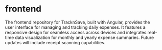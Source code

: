 # frontend
The frontend repository for TracknSave, built with Angular, provides the user interface for managing and tracking daily expenses. It features a responsive design for seamless access across devices and integrates real-time data visualization for monthly and yearly expense summaries. Future updates will include receipt scanning capabilities.
